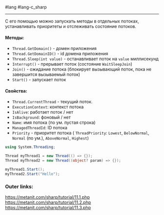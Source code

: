 #lang #lang-c_sharp 

---
С его помощью можно запускать методы в отдельных потоках, устанавливать приоритеты и отслеживать состояние потоков.

#### **Методы:**
- `Thread.GetDomain()` - домен приложения
- `Thread.GetDomainID()` - id домена приложения
- `Thread.Sleep(int value)` - останавливает поток на `value` миллисекунд
- `Interrupt()` - прерывает поток (состояние `WaitSleepJoin`)
- `Join()` - ожидание потока (блокирует вызывающий поток, пока не завершится вызываемый поток)
- `Start()` - запускает поток

#### **Свойства:**
- `Thread.CurrentThread` - текущий поток.
- `ExecutionContext`: контекст потока
- `IsAlive`: работает поток / нет
- `IsBackground`: фоновый / нет
- `Name`: имя потока (по ум. пустая строка)
- `ManagedThreadId`: ID потока
- `Priority` - приоритет потока ( `ThreadPriority`: `Lowest`, `BelowNormal`, `Normal` (по ум.), `AboveNormal`, `Highest`)

```csharp
using System.Threading;

Thread myThread1 = new Thread(() => {});
Thread myThread2 = new Thread((object? param) => {});

myThread1.Start();
myThread2.Start("Hello");
```

### Outer links:
https://metanit.com/sharp/tutorial/11.1.php
https://metanit.com/sharp/tutorial/11.2.php
https://metanit.com/sharp/tutorial/11.3.php